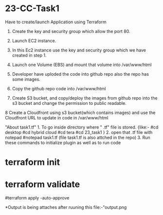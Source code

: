 # 23-CC-Task1
Have to create/launch Application using Terraform

1. Create the key and security group which allow the port 80.

2. Launch EC2 instance.

3. In this Ec2 instance use the key and security group which we have created in step 1.

4. Launch one Volume (EBS) and mount that volume into /var/www/html

5. Developer have uploded the code into github repo also the repo has some images.

6. Copy the github repo code into /var/www/html

7. Create S3 bucket, and copy/deploy the images from github repo into the s3 bucket and change the permission to public readable.

8 Create a Cloudfront using s3 bucket(which contains images) and use the Cloudfront URL to update in code in /var/www/html

"About task1.tf"
1.
To go inside directory where " .tf" file is stored.
 {like:- 
  #cd desktop
  #cd hybrid cloud
  #cd tera
  #cd 23_task1 }
2.
 open that .tf file with notepad
  #notepad task1.tf
  (file task1.tf is also attched in the repo)
3.
 Run these commands to initialize plugin as well as to run code
  # terraform init 
  # terraform validate
  #terraform apply -auto-approve

*Output is being attaches after ruuning this file:-"output.png
